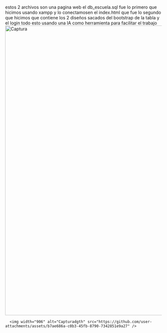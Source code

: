 estos 2 archivos son una pagina web el db_escuela.sql fue lo primero que hicimos usando xampp y lo conectamosen el index.html que fue lo segundo que hicimos que contiene los 2 diseños sacados del bootstrap de la tabla y el login todo esto usando una IA como herramienta para facilitar el trabajo 
      <img width="934" alt="Captura" src="https://github.com/user-attachments/assets/1e8526ac-d961-448b-a539-b67071c9ce2f" />

      
      <img width="906" alt="Capturadgth" src="https://github.com/user-attachments/assets/b7ae686a-c0b3-45fb-8790-7342851e9a27" />
